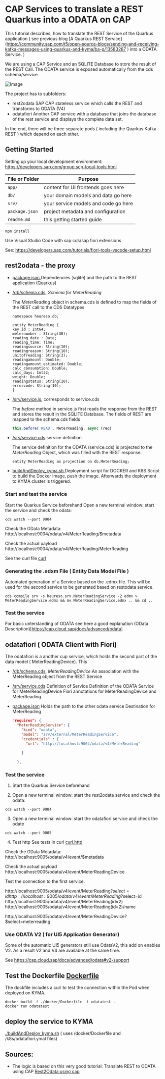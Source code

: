 # CAP Services to translate a REST Quarkus into a ODATA on CAP

This tutorial describes, how to translate the REST Service of the Quarkus application ( see previous blog [A Quarkus REST Service] (https://community.sap.com/t5/open-source-blogs/sending-and-receiving-kafka-messages-using-quarkus-and-kyma/ba-p/13583287 ) into a ODATA Service. )

We are using a CAP Service and an SQLITE Database to store the result of the REST Call. The ODATA service is exposed automatically from the cds schema/service.

![Image](./rest2odata.png)

The project has to subfolders:
- rest2odata 
    SAP CAP stateless service which calls the REST and transforms to ODATA (V4)
- odatafiori 
    Another CAP service with a database that joins the database of the rest service and displays the complete data set. 

In the end, there will be three separate pods ( including the Quarkus Kafka REST ) which depend on each other.

## Getting Started

Setting up your local development environment: https://developers.sap.com/group.scp-local-tools.html


File or Folder | Purpose
---------|----------
`app/` | content for UI frontends goes here
`db/` | your domain models and data go here
`srv/` | your service models and code go here
`package.json` | project metadata and configuration
`readme.md` | this getting started guide

``` commands
npm install
```

Use Visual Studio Code with sap cds/sap fiori extensions

See: https://developers.sap.com/tutorials/fiori-tools-vscode-setup.html


## rest2odata - the proxy

- [package.json ](./rest2odata/package.json)
    Dependencies (sqlite) and the path to the REST application (Quarkus)

- [/db/schema.cds](./rest2odata/db/schema.cds), *Schema for MeterReading*

    The *MeterReading* object in schema.cds is defined to map the fields of the REST call to the CDS Datatypes

    ``` schema.cds
    namespace heureso.db;

    entity MeterReading {
    key id : Int64;
    meternumber : String(30);
    reading_date : Date;
    reading_time: Time;
    readingsource: String(10);
    readingreason: String(10);
    unitofreading: String(3);
    readingamount: Double;
    readingamount_estimated: Double;
    calc_consumption: Double;
    calc_days: Int32;
    weight: Double;
    readingstatus: String(10);
    errorcode: String(10);
    }
    ```

- [/srv/service.js](./rest2odata/srv/service.js), corresponds to service.cds

    The *before* method in service.js first reads the response from the REST and stores the result in the SQLITE Database.
    The fields of REST are mapped to the schema.cds fields 

    ``` service.js
    this.before('READ', MeterReading, async (req)
    ```

- [/srv/service.cds](./rest2odata/srv/service.cds) service definition

    The service definition for the ODATA (service.cds) is projected to the *MeterReading* Object, which was filled with the REST response. 

    ``` service.cds
    entity MeterReading as projection on db.MeterReading;
    ```

- [buildAndDeploy_kyma.sh ](./rest2odata/buildAndDeploy_kyma.sh) Deployment script for DOCKER and K8S
    Script to build the Docker Image, push the image. Afterwards the deployment to KYMA cluster is triggered.

### Start and test the service
Start the Quarkus Service beforehand
Open a new terminal window: start the service and check the odata:

``` cds
cds watch --port 9004
```

Check the OData Metadata: 
http://localhost:9004/odata/v4/MeterReading/$metadata

Check the actual payload
http://localhost:9004/odata/v4/MeterReading/MeterReading

See the curl file [curl](./rest2odata/http/curls.http)


### Generating the .edxm File ( Entity Data Model File )
Automated generation of a Service based on the .edmx file. This will be used for the second service to be generated based on restodata service.

``` cds
cds compile srv -s heureso.srv.MeterReadingService -2 edmx > MeterReadingService.edmx && mv MeterReadingService.edmx .. && cd ..
```

### Test the service
For basic unterstanding of ODATA see here a good explanation (OData Description)[https://cap.cloud.sap/docs/advanced/odata]


## odatafiori ( ODATA Client with Fiori)
The odatafiori is a another cup service, which holds the second part of the data model ( MeterReadingDevice). This 


 - [/db/schema.cds](./odatafiori/db/schema.cds), *MeterReadingDevice*
    An association with the MeterReading object from the REST Service

- [/srv/service.cds](./odatafiori/srv/service.cds) Definition of Service
    Definition of the ODATA Service for MeterReadingDevice
    Fiori annotations for MeterReadingDevice and MeterReading

- [package.json](./odatafiori/package.json) Holds the path to the other odata service
    Destination for MeterReading

    ``` package.json
    "requires": {
      "MeterReadingService": {
        "kind": "odata",
        "model": "srv/external/MeterReadingService",
        "credentials" : {
          "url": "http://localhost:9004/odata/v4/MeterReading"
         
        }
        
      },
    ```

### Test the service
1. Start the Quarkus Service beforehand

2. Open a new terminal window: start the rest2odata service and check the odata:

``` cds
cds watch --port 9004
```

3. Open a new terminal window: start the odatafiori service and check the odate

``` cds
cds watch --port 9005
```

4. Test http
See tests in curl [curl.http](./odatafiori/http/curls.http)


Check the OData Metadata: 
http://localhost:9005/odata/v4/event/$metadata

Check the actual payload
http://localhost:9005/odata/v4/event/MeterReadingDevice

Test the connection to the first service.

http://localhost:9005/odata/v4/event/MeterReading?$select=id
http://localhost:9005/odata/v4/event/MeterReading?$select=id
http://localhost:9005/odata/v4/event/MeterReading(id=2)
http://localhost:9005/odata/v4/event/MeterReading(id=2)/name

http://localhost:9005/odata/v4/event/MeterReadingDevice?$select=meterreading


### Use ODATA V2 ( for UI5 Application Generator)
Some of the automatic UI5 generators still use OdataV2, this add on enables V2. As a result V2 and V4 are available at the same time.

See https://cap.cloud.sap/docs/advanced/odata#v2-support


## Test the Dockerfile [Dockerfile](./odatafiori/docker/Dockerfile)
The dockfile includes a curl to test the connection within the Pod when deployed on KYMA.

``` Docker
docker build -f ./docker/Dockerfile -t odatatest .
docker run odatatest
```

## deploy the service to KYMA
[./buildAndDeploy_kyma.sh](./odatafiori/buildAndDeploy_kyma.sh) ( uses /docker/Dockerfile and /k8s/odatafiori.ymal files)

## Sources:
- The logic is based on this very good tutorial: Translate REST to ODATA using CAP
[Rest2Odata using cap](https://blogs.sap.com/2023/06/07/convert-rest-to-odata-through-a-proxy-service-using-cap/)


